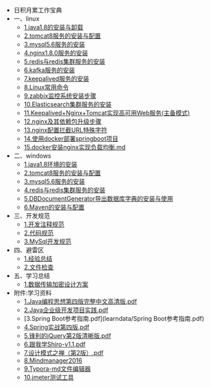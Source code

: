 * 日积月累工作宝典
* 一、linux
    * [1.java1.8的安装与卸载](linux/1.java1.8的安装与卸载.md)
    * [2.tomcat8服务的安装与配置](linux/2.tomcat8服务的安装与配置.md)
    * [3.mysql5.6服务的安装](linux/3.mysql5.6服务的安装.md)
    * [4.nginx1.8.0服务的安装](linux/4.nginx1.8.0服务的安装.md)
    * [5.redis与redis集群服务的安装](linux/5.redis与redis集群服务的安装.md)
    * [6.kafka服务的安装](linux/6.kafka服务的安装.md)
    * [7.keepalived服务的安装](linux/7.keepalived服务的安装.md)
    * [8.Linux常用命令](linux/8.Linux常用命令.md)
    * [9.zabbix监控系统安装步骤](linux/9.zabbix监控系统安装步骤.md)
    * [10.Elasticsearch集群服务的安装](linux/10.Elasticsearch集群服务的安装.md)
    * [11.Keepalived+Nginx+Tomcat实现高可用Web服务(主备模式)](linux/11.Keepalived+Nginx+Tomcat实现高可用Web服务(主备模式).md)
    * [12.nginx及其依赖包升级步骤](linux/12.nginx及其依赖包升级步骤.md)
    * [13.nginx配置拦截URL特殊字符](linux/13.nginx配置拦截URL特殊字符.md)
    * [14.使用docker部署springboot项目](linux/14.使用docker部署springboot项目.md)
    * [15.docker安装nginx实现负载均衡.md](linux/15.docker安装nginx实现负载均衡.md)
* 二、windows
    * [1.java1.8环境的安装](windows/1.java1.8环境的安装.md)
    * [2.tomcat8服务的安装与配置](windows/2.tomcat8服务的安装与配置.md)
    * [3.mysql5.6服务的安装](windows/3.mysql5.6服务的安装.md)
    * [4.redis与redis集群服务的安装](windows/4.redis与redis集群服务的安装.md)
    * [5.DBDocumentGenerator导出数据库字典的安装与使用](windows/5.DBDocumentGenerator的安装.md)
    * [6.Maven的安装与配置](windows/6.Maven的安装与配置.md)
* 三、开发规范
    * [1.开发注释规范](standard/1.开发注释规范.md)
    * [2.代码规范](standard/阿里巴巴Java开发手册v1.2.0.pdf)
    * [3.MySql开发规范](standard/阿里巴巴Java开发手册v1.2.0.pdf)
* 四、避雷区
    * [1.经验总结](work/1.经验总结.md)
    * [2.文件检查](work/2.文件编辑.md)
* 五、学习总结
    * [1.数据传输加密设计方案](数据传输加密设计方案.docx)
* 附件:学习资料
    * [1.Java编程思想第四版完整中文高清版.pdf](learndata/Java编程思想第四版完整中文高清版.pdf)
    * [2.Java企业级开发项目实践.pdf](learndata/Java企业级开发项目实践.pdf)
    * [3.Spring Boot参考指南.pdf](learndata/Spring Boot参考指南.pdf)
    * [4.Spring实战第四版.pdf](learndata/Spring实战第四版.pdf)
    * [5.锋利的jQuery第2版清晰版.pdf](learndata/锋利的jQuery第2版清晰版.pdf)
    * [6.跟我学Shiro-v1.1.pdf](learndata/跟我学Shiro-v1.1.pdf)
    * [7.设计模式之禅（第2版）.pdf](learndata/设计模式之禅（第2版）.pdf)
    * [8.Mindmanager2016](learndata/mindmanager2016.zip)
    * [9.Typora-md文件编辑器](learndata/typora-setup-x64_0.9.78.zip)
    * [10.jmeter测试工具](learndata/apache-jmeter-5.2.1.tgz)